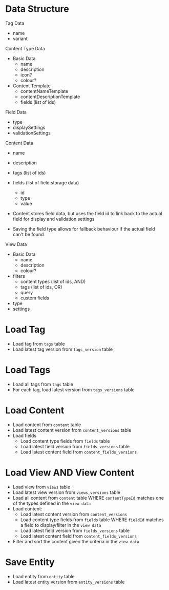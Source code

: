 
# Data Structure
Tag Data
- name
- variant

Content Type Data
- Basic Data
  - name
  - description
  - icon?
  - colour?
- Content Template
  - contentNameTemplate
  - contentDescriptionTemplate
  - fields (list of ids)

Field Data
- type
- displaySettings
- validationSettings

Content Data
- name
- description
- tags (list of ids)
- fields (list of field storage data)
  - id
  - type
  - value

- Content stores field data, but uses the field id to link back to the actual field for display and validation settings
- Saving the field type allows for fallback behaviour if the actual field can't be found

View Data
- Basic Data
  - name
  - description
  - colour?
- filters
  - content types (list of ids, AND)
  - tags (list of ids, OR)
  - query
  - custom fields
- type
- settings


# Load Tag
- Load tag from `tags` table
- Load latest tag version from `tags_version` table

# Load Tags
- Load all tags from `tags` table
- For each tag, load latest version from `tags_versions` table

# Load Content
- Load content from `content` table
- Load latest content version from `content_versions` table
- Load fields
  - Load content type fields from `fields` table
  - Load latest field version from `fields_versions` table
  - Load latest content field from `content_fields_versions`

# Load View AND View Content
- Load view from `views` table
- Load latest view version from `views_versions` table
- Load all content from `content` table WHERE `contentTypeId` matches one of the types defined in the `view data`
- Load content:
  - Load latest content version from `content_versions`
  - Load content type fields from `fields` table WHERE `fieldId` matches a field to display/filter in the `view data`
  - Load latest field version from `fields_versions` table
  - Load latest content field from `content_fields_versions`
- Filter and sort the content given the criteria in the `view data`

# Save Entity
- Load entity from `entity` table
- Load latest entity version from `entity_versions` table